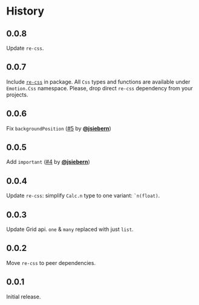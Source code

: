 # History

## 0.0.8
Update `re-css`.

## 0.0.7
Include [`re-css`](https://github.com/minima-app/re-css) in package. All `Css` types and functions are available under `Emotion.Css` namespace. Please, drop direct `re-css` dependency from your projects.

## 0.0.6
Fix `backgroundPosition` ([#5](https://github.com/alexfedoseev/bs-emotion/pull/5) by **[@jsiebern](https://github.com/jsiebern)**)

## 0.0.5
Add `important` ([#4](https://github.com/alexfedoseev/bs-emotion/pull/4) by **[@jsiebern](https://github.com/jsiebern)**)

## 0.0.4
Update `re-css`: simplify `Calc.n` type to one variant: `` `n(float) ``.

## 0.0.3
Update Grid api. `one` & `many` replaced with just `list`.

## 0.0.2
Move `re-css` to peer dependencies.

## 0.0.1
Initial release.
